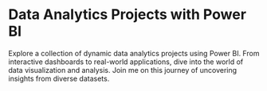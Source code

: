 # Data Analytics Projects with Power BI
 Explore a collection of dynamic data analytics projects using Power BI. From interactive dashboards to real-world applications, dive into the world of data visualization and analysis. Join me on this journey of uncovering insights from diverse datasets.
